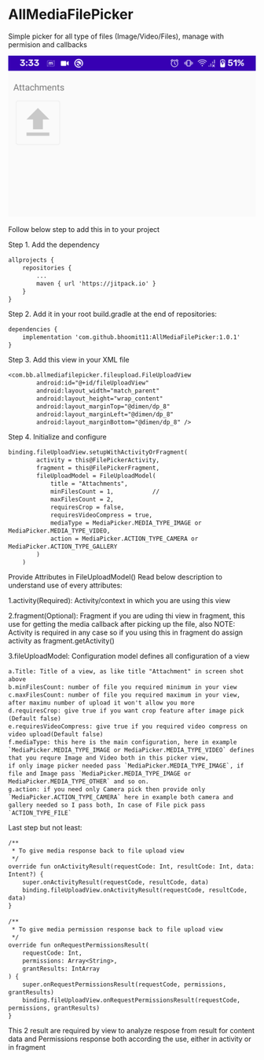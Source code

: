 # AllMediaFilePicker
Simple picker for all type of files (Image/Video/Files), manage with permision and callbacks

![alt text](https://raw.githubusercontent.com/bhoomit11/AllMediaFilePicker/master/images/ss.png)

Follow below step to add this in to your project

Step 1. Add the dependency

   	allprojects {
		repositories {
			...
			maven { url 'https://jitpack.io' }
		}
	}


Step 2. Add it in your root build.gradle at the end of repositories:

    dependencies {
    	implementation 'com.github.bhoomit11:AllMediaFilePicker:1.0.1'
    }
  

Step 3. Add this view in your XML file
    
    <com.bb.allmediafilepicker.fileupload.FileUploadView
            android:id="@+id/fileUploadView"
            android:layout_width="match_parent"
            android:layout_height="wrap_content"
            android:layout_marginTop="@dimen/dp_8"
            android:layout_marginLeft="@dimen/dp_8"
            android:layout_marginBottom="@dimen/dp_8" />

Step 4. Initialize and configure

    binding.fileUploadView.setupWithActivityOrFragment(
            activity = this@FilePickerActivity,
    	    fragment = this@FilePickerFragment,
            fileUploadModel = FileUploadModel(
                title = "Attachments",
                minFilesCount = 1,           //
                maxFilesCount = 2,
                requiresCrop = false,
                requiresVideoCompress = true,
                mediaType = MediaPicker.MEDIA_TYPE_IMAGE or MediaPicker.MEDIA_TYPE_VIDEO,
                action = MediaPicker.ACTION_TYPE_CAMERA or MediaPicker.ACTION_TYPE_GALLERY
            )
        )

Provide Attributes in FileUploadModel()
Read below description to understand use of every attributes:

1.activity(Required): Activity/context in which you are using this view

2.fragment(Optional): Fragment if you are uding thi view in fragment, this use for getting the media callback after picking up the file, also NOTE: Activity is required in any case so if you using this in fragment do assign activity as fragment.getActivity()

3.fileUploadModel: Configuration model defines all configuration of a view
```
a.Title: Title of a view, as like title "Attachment" in screen shot above
b.minFilesCount: number of file you required minimum in your view
c.maxFilesCount: number of file you required maximum in your view, after maximu number of upload it won't allow you more
d.requiresCrop: give true if you want crop feature after image pick (Default false)
e.requiresVideoCompress: give true if you required video compress on video upload(Default false)
f.mediaType: this here is the main configuration, here in example `MediaPicker.MEDIA_TYPE_IMAGE or MediaPicker.MEDIA_TYPE_VIDEO` defines that you requre Image and Video both in this picker view,
if only image picker needed pass `MediaPicker.MEDIA_TYPE_IMAGE`, if file and Image pass `MediaPicker.MEDIA_TYPE_IMAGE or MediaPicker.MEDIA_TYPE_OTHER` and so on.
g.action: if you need only Camera pick then provide only `MediaPicker.ACTION_TYPE_CAMERA` here in example both camera and gallery needed so I pass both, In case of File pick pass `ACTION_TYPE_FILE`
```
  
Last step but not least:

    /**
     * To give media response back to file upload view
     */
    override fun onActivityResult(requestCode: Int, resultCode: Int, data: Intent?) {
        super.onActivityResult(requestCode, resultCode, data)
        binding.fileUploadView.onActivityResult(requestCode, resultCode, data)
    }

    /**
     * To give media permission response back to file upload view
     */
    override fun onRequestPermissionsResult(
        requestCode: Int,
        permissions: Array<String>,
        grantResults: IntArray
    ) {
        super.onRequestPermissionsResult(requestCode, permissions, grantResults)
        binding.fileUploadView.onRequestPermissionsResult(requestCode, permissions, grantResults)
    }

This 2 result are required by view to analyze respose from result for content data and Permissions response both
according the use, either in activity or in fragment
